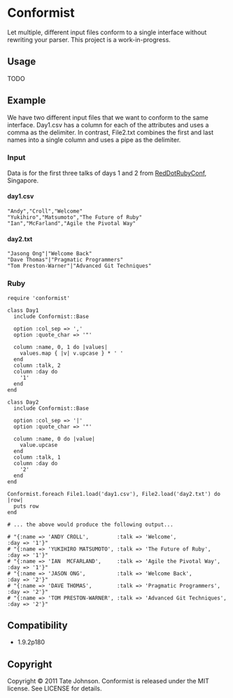 # Conformist 

Let multiple, different input files conform to a single interface without rewriting your parser. This project is a work-in-progress.

## Usage

TODO

## Example

We have two different input files that we want to conform to the same interface. Day1.csv has a column for each of the attributes and uses a comma as the delimiter. In contrast, File2.txt combines the first and last names into a single column and uses a pipe as the delimiter.

### Input

Data is for the first three talks of days 1 and 2 from [RedDotRubyConf](http://reddotrubyconf.com/), Singapore.

#### day1.csv

    "Andy","Croll","Welcome"
    "Yukihiro","Matsumoto","The Future of Ruby"
    "Ian","McFarland","Agile the Pivotal Way"

#### day2.txt

    "Jasong Ong"|"Welcome Back"
    "Dave Thomas"|"Pragmatic Programmers"
    "Tom Preston-Warner"|"Advanced Git Techniques"

### Ruby

    require 'conformist'

    class Day1
      include Conformist::Base
      
      option :col_sep => ','
      option :quote_char => '"'
  
      column :name, 0, 1 do |values|
        values.map { |v| v.upcase } * ' '
      end
      column :talk, 2
      column :day do
        '1'
      end
    end

    class Day2
      include Conformist::Base
      
      option :col_sep => '|'
      option :quote_char => '"'

      column :name, 0 do |value|
        value.upcase
      end
      column :talk, 1
      column :day do
        '2'
      end  
    end

    Conformist.foreach File1.load('day1.csv'), File2.load('day2.txt') do |row|
      puts row      
    end
    
    # ... the above would produce the following output...

    # "{:name => 'ANDY CROLL',         :talk => 'Welcome',                 :day => '1'}"
    # "{:name => 'YUKIHIRO MATSUMOTO', :talk => 'The Future of Ruby',      :day => '1'}"
    # "{:name => 'IAN  MCFARLAND',     :talk => 'Agile the Pivotal Way',   :day => '1'}"
    # "{:name => 'JASON ONG',          :talk => 'Welcome Back',            :day => '2'}"
    # "{:name => 'DAVE THOMAS',        :talk => 'Pragmatic Programmers',   :day => '2'}"
    # "{:name => 'TOM PRESTON-WARNER', :talk => 'Advanced Git Techniques', :day => '2'}"

## Compatibility

* 1.9.2p180

## Copyright

Copyright © 2011 Tate Johnson. Conformist is released under the MIT license. See LICENSE for details.
